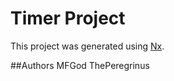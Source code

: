 # Timer Project

This project was generated using [Nx](https://nx.dev).


##Authors
MFGod
ThePeregrinus

